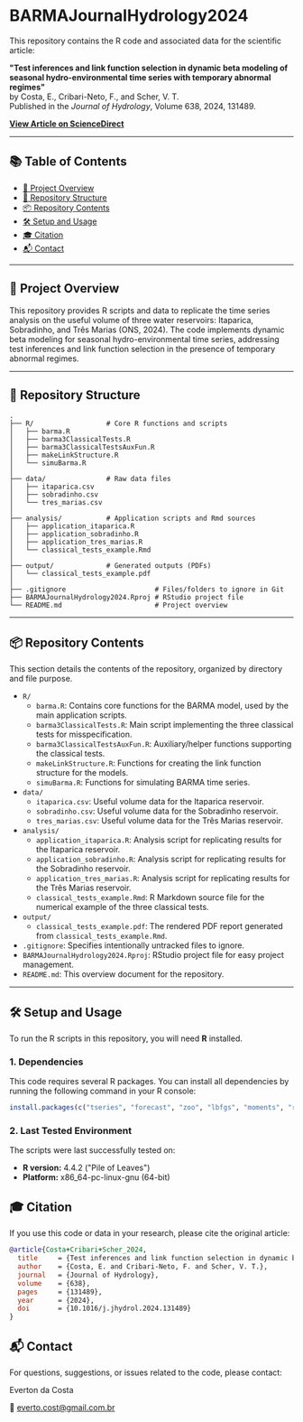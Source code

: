 # BARMAJournalHydrology2024

This repository contains the R code and associated data for the scientific article:

**"Test inferences and link function selection in dynamic beta modeling of seasonal hydro-environmental time series with temporary abnormal regimes"**  
by Costa, E., Cribari-Neto, F., and Scher, V. T.  
Published in the *Journal of Hydrology*, Volume 638, 2024, 131489.

[**View Article on ScienceDirect**](https://doi.org/10.1016/j.jhydrol.2024.131489)

---

## 📚 Table of Contents

- [📄 Project Overview](#-project-overview)
- [📂 Repository Structure](#-repository-structure)
- [📦 Repository Contents](#-repository-contents)
- [🛠️ Setup and Usage](#️-setup-and-usage)
- [🎓 Citation](#-citation)
- [📬 Contact](#contact)

---

## 📄 Project Overview

This repository provides R scripts and data to replicate the time series analysis on the useful volume of three water reservoirs: Itaparica, Sobradinho, and Três Marias (ONS, 2024). The code implements dynamic beta modeling for seasonal hydro-environmental time series, addressing test inferences and link function selection in the presence of temporary abnormal regimes.

---

## 📂 Repository Structure

```plaintext
.
├── R/                  # Core R functions and scripts
│   ├── barma.R
│   ├── barma3ClassicalTests.R
│   ├── barma3ClassicalTestsAuxFun.R
│   ├── makeLinkStructure.R
│   └── simuBarma.R
│
├── data/               # Raw data files
│   ├── itaparica.csv
│   ├── sobradinho.csv
│   └── tres_marias.csv
│
├── analysis/           # Application scripts and Rmd sources
│   ├── application_itaparica.R
│   ├── application_sobradinho.R
│   ├── application_tres_marias.R
│   └── classical_tests_example.Rmd
│
├── output/             # Generated outputs (PDFs)
│   └── classical_tests_example.pdf
│
├── .gitignore                      # Files/folders to ignore in Git
├── BARMAJournalHydrology2024.Rproj # RStudio project file
└── README.md                       # Project overview
```

---

## 📦 Repository Contents

This section details the contents of the repository, organized by directory and file purpose.

*   `R/`
    *   `barma.R`: Contains core functions for the BARMA model, used by the main application scripts.
    *   `barma3ClassicalTests.R`: Main script implementing the three classical tests for misspecification.
    *   `barma3ClassicalTestsAuxFun.R`: Auxiliary/helper functions supporting the classical tests.
    *   `makeLinkStructure.R`: Functions for creating the link function structure for the models.
    *   `simuBarma.R`: Functions for simulating BARMA time series.
*   `data/`
    *   `itaparica.csv`: Useful volume data for the Itaparica reservoir.
    *   `sobradinho.csv`: Useful volume data for the Sobradinho reservoir.
    *   `tres_marias.csv`: Useful volume data for the Três Marias reservoir.
*   `analysis/`
    *   `application_itaparica.R`: Analysis script for replicating results for the Itaparica reservoir.
    *   `application_sobradinho.R`: Analysis script for replicating results for the Sobradinho reservoir.
    *   `application_tres_marias.R`: Analysis script for replicating results for the Três Marias reservoir.
    *   `classical_tests_example.Rmd`: R Markdown source file for the numerical example of the three classical tests.
*   `output/`
    *   `classical_tests_example.pdf`: The rendered PDF report generated from `classical_tests_example.Rmd`.
*   `.gitignore`: Specifies intentionally untracked files to ignore.
*   `BARMAJournalHydrology2024.Rproj`: RStudio project file for easy project management.
*   `README.md`: This overview document for the repository.

---

## 🛠️ Setup and Usage

To run the R scripts in this repository, you will need **R** installed.

### 1. Dependencies

This code requires several R packages. You can install all dependencies by running the following command in your R console:

```R
install.packages(c("tseries", "forecast", "zoo", "lbfgs", "moments", "rmarkdown"))
```

### 2. Last Tested Environment
The scripts were last successfully tested on:
*   **R version:** 4.4.2 ("Pile of Leaves")
*   **Platform:** x86_64-pc-linux-gnu (64-bit)

## 🎓 Citation

If you use this code or data in your research, please cite the original article:

```bibtex
@article{Costa+Cribari+Scher_2024,
  title     = {Test inferences and link function selection in dynamic beta modeling of seasonal hydro-environmental time series with temporary abnormal regimes},
  author    = {Costa, E. and Cribari-Neto, F. and Scher, V. T.},
  journal   = {Journal of Hydrology},
  volume    = {638},
  pages     = {131489}, 
  year      = {2024},
  doi       = {10.1016/j.jhydrol.2024.131489}
}

```

## 📬 Contact
For questions, suggestions, or issues related to the code, please contact:

Everton da Costa

📧 everto.cost@gmail.com.br
